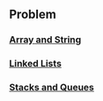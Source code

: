 ## Problem 

### [Array and String](./array-and-string.md)

### [Linked Lists](./linked-lists.md)

### [Stacks and Queues]()
